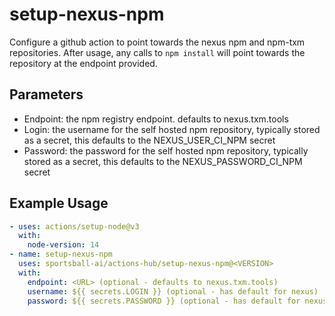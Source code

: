 # setup-nexus-npm

Configure a github action to point towards the nexus npm and npm-txm repositories. After usage, any calls to `npm install` will point towards the repository at the endpoint provided.

## Parameters
- Endpoint: the npm registry endpoint.  defaults to nexus.txm.tools
- Login: the username for the self hosted npm repository, typically stored as a secret, this defaults to the NEXUS_USER_CI_NPM secret
- Password: the password for the self hosted npm repository, typically stored as a secret, this defaults to the NEXUS_PASSWORD_CI_NPM secret

## Example Usage

```yaml
- uses: actions/setup-node@v3
  with:
    node-version: 14
- name: setup-nexus-npm
  uses: sportsball-ai/actions-hub/setup-nexus-npm@<VERSION>
  with:
    endpoint: <URL> (optional - defaults to nexus.txm.tools)
    username: ${{ secrets.LOGIN }} (optional - has default for nexus)
    password: ${{ secrets.PASSWORD }} (optional - has default for nexus)    
```